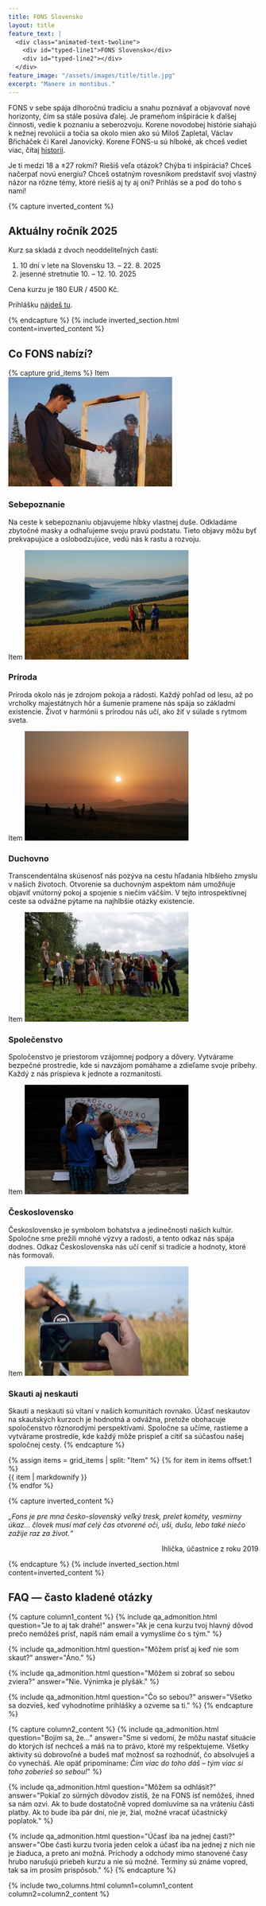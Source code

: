 ```yaml
---
title: FONS Slovensko
layout: title
feature_text: |
  <div class="animated-text-twoline">
    <div id="typed-line1">FONS Slovensko</div>
    <div id="typed-line2"></div>
  </div>
feature_image: "/assets/images/title/title.jpg"
excerpt: "Manere in montibus."
---
```


FONS v sebe spája dlhoročnú tradíciu a snahu poznávať a objavovať nové horizonty, čím sa stále posúva ďalej. Je prameňom inšpirácie k ďalšej činnosti, vedie k poznaniu a seberozvoju. Korene novodobej histórie siahajú k nežnej revolúcii a točia sa okolo mien ako sú Miloš Zapletal, Václav Břicháček či Karel Janovický. Korene FONS-u sú hlboké, ak chceš vediet viac, čítaj [historii](/historie/).

Je ti medzi 18 a ±27 rokmi? Riešiš veľa otázok? Chýba ti inšpirácia? Chceš načerpať novú energiu? Chceš ostatným rovesníkom predstaviť svoj vlastný názor na rôzne témy, ktoré riešiš aj ty aj oni? Prihlás se a poď do toho s nami!


{% capture inverted_content %}

## Aktuálny ročník 2025

Kurz sa skladá z dvoch neoddeliteľných častí:

1. 10 dní v lete na Slovensku 13. – 22. 8. 2025
2. jesenné stretnutie 10. – 12. 10. 2025

Cena kurzu je 180 EUR / 4500 Kč.

Prihlášku [nájdeš tu](https://forms.gle/jCB3H2GzS9z1biHv6).

{% endcapture %}
{% include inverted_section.html content=inverted_content %}


## Co FONS nabízí?

{% capture grid_items %}
Item
![Feature 1](/assets/images/title/sebepoznanie.jpg)
### Sebepoznanie
Na ceste k sebepoznaniu objavujeme hĺbky vlastnej duše. Odkladáme zbytočné masky a odhaľujeme svoju pravú podstatu. Tieto objavy môžu byť prekvapujúce a oslobodzujúce, vedú nás k rastu a rozvoju.

Item
![Feature 2](/assets/images/title/priroda.jpg)
### Príroda
Príroda okolo nás je zdrojom pokoja a rádosti. Každý pohľad od lesu, až po vrcholky majestátnych hôr a šumenie pramene nás spája so základmi existencie. Život v harmónii s prírodou nás učí, ako žiť v súlade s rytmom sveta.

Item
![Feature 3](/assets/images/title/duchovno.jpg)
### Duchovno
Transcendentálna skúsenosť nás pozýva na cestu hľadania hlbšieho zmyslu v našich životoch. Otvorenie sa duchovným aspektom nám umožňuje objaviť vnútorný pokoj a spojenie s niečím väčším. V tejto introspektívnej ceste sa odvážne pýtame na najhlbšie otázky existencie.

Item
![Feature 4](/assets/images/title/spolecenstvo.jpg)
### Společenstvo
Spoločenstvo je priestorom vzájomnej podpory a dôvery. Vytvárame bezpečné prostredie, kde si navzájom pomáhame a zdieľame svoje príbehy. Každý z nás prispieva k jednote a rozmanitosti.

Item
![Feature 5](/assets/images/title/slocech.jpg)
### Československo
Československo je symbolom bohatstva a jedinečnosti našich kultúr. Spoločne sme prežili mnohé výzvy a radosti, a tento odkaz nás spája dodnes. Odkaz Československa nás učí ceniť si tradície a hodnoty, ktoré nás formovali.

Item
![Feature 6](/assets/images/title/skauti.jpg)
### Skauti aj neskauti
Skauti a neskauti sú vítaní v našich komunitách rovnako. Účasť neskautov na skautských kurzoch je hodnotná a odvážna, pretože obohacuje spoločenstvo rôznorodými perspektívami. Spoločne sa učíme, rastieme a vytvárame prostredie, kde každý môže prispieť a cítiť sa súčasťou našej spoločnej cesty.
{% endcapture %}

<div class="grid-Nx3">
{% assign items = grid_items | split: "Item" %}
{% for item in items offset:1 %}
  <div class="grid-item">
    <div class="grid-item-content">
      {{ item | markdownify }}
    </div>
  </div>
{% endfor %}
</div>


{% capture inverted_content %}

*„Fons je pre mna česko-slovenský veľký tresk, prelet kométy, vesmírny úkaz... človek musí mať celý čas otvorené oči, uši, dušu, lebo také niečo zažije raz za život.“*

<div style="text-align: right"> Ihlička, účastnice z roku 2019 </div>

{% endcapture %}
{% include inverted_section.html content=inverted_content %}


## FAQ — často kladené otázky

{% capture column1_content %}
  {% include qa_admonition.html
    question="Je to aj tak drahé!"
    answer="Ak je cena kurzu tvoj hlavný dôvod prečo nemôžeš prísť, napíš nám email a vymyslíme čo s tým." %}

  {% include qa_admonition.html
    question="Môžem prísť aj keď nie som skaut?"
    answer="Áno." %}

  {% include qa_admonition.html
    question="Môžem si zobrať so sebou zviera?"
    answer="Nie. Výnimka je plyšák." %}

  {% include qa_admonition.html
    question="Čo so sebou?"
    answer="Všetko sa dozvieš, keď vyhodnotíme prihlášky a ozveme sa ti." %}
{% endcapture %}

{% capture column2_content %}
  {% include qa_admonition.html
    question="Bojím sa, že…"
    answer="Sme si vedomí, že môžu nastať situácie do ktorých ísť nechceš a máš na to právo, ktoré my rešpektujeme. Všetky aktivity sú dobrovoľné a budeš mať možnosť sa rozhodnúť, čo absolvuješ a čo vynecháš. Ale opäť pripomíname: *Čím viac do toho dáš – tým viac si toho zoberieš so sebou!*" %}

  {% include qa_admonition.html
    question="Môžem sa odhlásit?"
    answer="Pokiaľ zo súrných dôvodov zistíš, že na FONS ísť nemôžeš, ihned sa nám ozvi. Ak to bude dostatočně vopred domluvíme sa na vráteniu části platby. Ak to bude iba pár dní, nie je, žial, možné vracať účastnický poplatok." %}

  {% include qa_admonition.html
    question="Účasť iba na jednej časti?"
    answer="Obe časti kurzu tvoria jeden celok a účasť iba na jednej z nich nie je žiaduca, a preto ani možná. Príchody a odchody mimo stanovené časy hrubo narušujú priebeh kurzu a nie sú možné. Termíny sú známe vopred, tak sa im prosím prispôsob." %}
{% endcapture %}

{% include two_columns.html
  column1=column1_content
  column2=column2_content
%}
